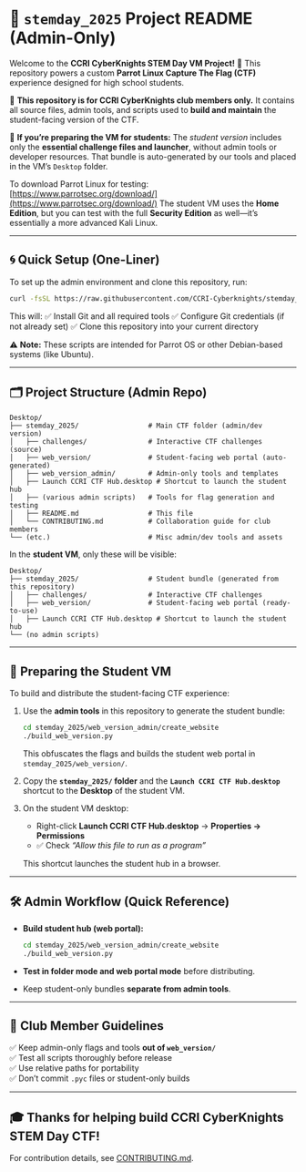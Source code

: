 # 🌟 `stemday_2025` Project README (Admin-Only)

Welcome to the **CCRI CyberKnights STEM Day VM Project!** 🎉
This repository powers a custom **Parrot Linux Capture The Flag (CTF)** experience designed for high school students.

👥 **This repository is for CCRI CyberKnights club members only.**
It contains all source files, admin tools, and scripts used to **build and maintain** the student-facing version of the CTF.

📝 **If you’re preparing the VM for students:**
The *student version* includes only the **essential challenge files and launcher**, without admin tools or developer resources. That bundle is auto-generated by our tools and placed in the VM’s `Desktop` folder.

To download Parrot Linux for testing: [https://www.parrotsec.org/download/](https://www.parrotsec.org/download/)
The student VM uses the **Home Edition**, but you can test with the full **Security Edition** as well—it’s essentially a more advanced Kali Linux.

---

## 🌀 Quick Setup (One-Liner)

To set up the admin environment and clone this repository, run:

```bash
curl -fsSL https://raw.githubusercontent.com/CCRI-Cyberknights/stemday_2025/main/setup_contributor.py | python3 -
```

This will:
✅ Install Git and all required tools
✅ Configure Git credentials (if not already set)
✅ Clone this repository into your current directory

⚠️ **Note:** These scripts are intended for Parrot OS or other Debian-based systems (like Ubuntu).

---

## 🗂️ Project Structure (Admin Repo)

```
Desktop/
├── stemday_2025/                 # Main CTF folder (admin/dev version)
│   ├── challenges/               # Interactive CTF challenges (source)
│   ├── web_version/              # Student-facing web portal (auto-generated)
│   ├── web_version_admin/        # Admin-only tools and templates
│   ├── Launch CCRI CTF Hub.desktop # Shortcut to launch the student hub
│   ├── (various admin scripts)   # Tools for flag generation and testing
│   ├── README.md                 # This file
│   └── CONTRIBUTING.md           # Collaboration guide for club members
└── (etc.)                        # Misc admin/dev tools and assets
```

In the **student VM**, only these will be visible:

```
Desktop/
├── stemday_2025/                 # Student bundle (generated from this repository)
│   ├── challenges/               # Interactive CTF challenges
│   ├── web_version/              # Student-facing web portal (ready-to-use)
│   ├── Launch CCRI CTF Hub.desktop # Shortcut to launch the student hub
└── (no admin scripts)
```

---

## 🚀 Preparing the Student VM

To build and distribute the student-facing CTF experience:

1. Use the **admin tools** in this repository to generate the student bundle:

   ```bash
   cd stemday_2025/web_version_admin/create_website
   ./build_web_version.py
   ```

   This obfuscates the flags and builds the student web portal in `stemday_2025/web_version/`.

2. Copy the **`stemday_2025/` folder** and the **`Launch CCRI CTF Hub.desktop`** shortcut to the **Desktop** of the student VM.

3. On the student VM desktop:

   * Right-click **Launch CCRI CTF Hub.desktop** → **Properties → Permissions**
   * ✅ Check *“Allow this file to run as a program”*

   This shortcut launches the student hub in a browser.

---

## 🛠 Admin Workflow (Quick Reference)

* **Build student hub (web portal):**

  ```bash
  cd stemday_2025/web_version_admin/create_website
  ./build_web_version.py
  ```

* **Test in folder mode and web portal mode** before distributing.

* Keep student-only bundles **separate from admin tools**.

---

## 🙌 Club Member Guidelines

✅ Keep admin-only flags and tools **out of `web_version/`**  
✅ Test all scripts thoroughly before release  
✅ Use relative paths for portability  
✅ Don’t commit `.pyc` files or student-only builds  

---

## 🎓 Thanks for helping build CCRI CyberKnights STEM Day CTF!

For contribution details, see [CONTRIBUTING.md](CONTRIBUTING.md).
